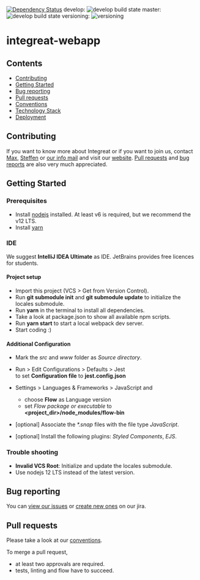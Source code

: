 [![Dependency Status](https://gemnasium.com/badges/github.com/Integreat/integreat-webapp.svg)](https://gemnasium.com/github.com/Integreat/integreat-webapp)
develop: ![develop build state](https://api.travis-ci.org/Integreat/integreat-webapp.svg?branch=develop)
master: ![develop build state](https://api.travis-ci.org/Integreat/integreat-webapp.svg?branch=master)
versioning: ![versioning](https://img.shields.io/badge/calver-YYYY.MM.PATCH-22bfda.svg)

# integreat-webapp
## Contents
* [Contributing](#contributing)
* [Getting Started](#getting-started)
* [Bug reporting](#bug-reporting)
* [Pull requests](#pull-requests)
* [Conventions](docs/01-conventions.md)
* [Technology Stack](docs/02-technology-stack.md)
* [Deployment](docs/03-deployment.md)

## Contributing
If you want to know more about Integreat or if you want to join us, contact [Max](mailto:ammann@integreat-app.de), 
[Steffen](mailto:kleinle@integreat-app.de) or [our info mail](mailto:info@integreat-app.de) and visit our [website](https://integreat-app.de).
[Pull requests](#pull-requests) and [bug reports](#bug-reporting) are also very much appreciated.
 
## Getting Started
### Prerequisites
* Install [nodejs](https://nodejs.org/) installed. At least v6 is required, but we recommend the v12 LTS.
* Install [yarn](https://yarnpkg.com/)

### IDE
We suggest **IntelliJ IDEA Ultimate** as IDE. JetBrains provides free licences for students.

#### Project setup
* Import this project (VCS > Get from Version Control).
* Run **git submodule init** and **git submodule update** to initialize the locales submodule.
* Run **yarn** in the terminal to install all dependencies.
* Take a look at package.json to show all available npm scripts.
* Run **yarn start** to start a local webpack dev server.
* Start coding :)

#### Additional Configuration
* Mark the *src* and *www* folder as *Source directory*.
* Run > Edit Configurations > Defaults > Jest  
   to set **Configuration file** to **jest.config.json**
   
* Settings > Languages & Frameworks > JavaScript and
    * choose **Flow** as Language version
    * set *Flow package or executable* to **<project_dir>/node_modules/flow-bin**
   
* [optional] Associate the *\*.snap* files with the file type *JavaScript*.
* [optional] Install the following plugins: *Styled Components*, *EJS*.

### Trouble shooting
* **Invalid VCS Root**: Initialize and update the locales submodule.
* Use nodejs 12 LTS instead of the latest version.

## Bug reporting
You can [view our issues](https://issues.integreat-app.de/projects/WEBAPP) or
 [create new ones](https://issues.integreat-app.de/secure/CreateIssue!default.jspa) on our jira.

## Pull requests
Please take a look at our [conventions](docs/01-conventions.md).

To merge a pull request, 
* at least two approvals are required.
* tests, linting and flow have to succeed.
